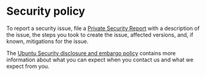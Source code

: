 # Security policy

To report a security issue, file a [Private Security Report](https://github.com/canonical/oai-ran-ue-rock/security/advisories/new)
with a description of the issue, the steps you took to create the issue, affected versions, and, if known, mitigations for the issue.

The [Ubuntu Security disclosure and embargo policy](https://ubuntu.com/security/disclosure-policy) contains more information about
what you can expect when you contact us and what we expect from you.
